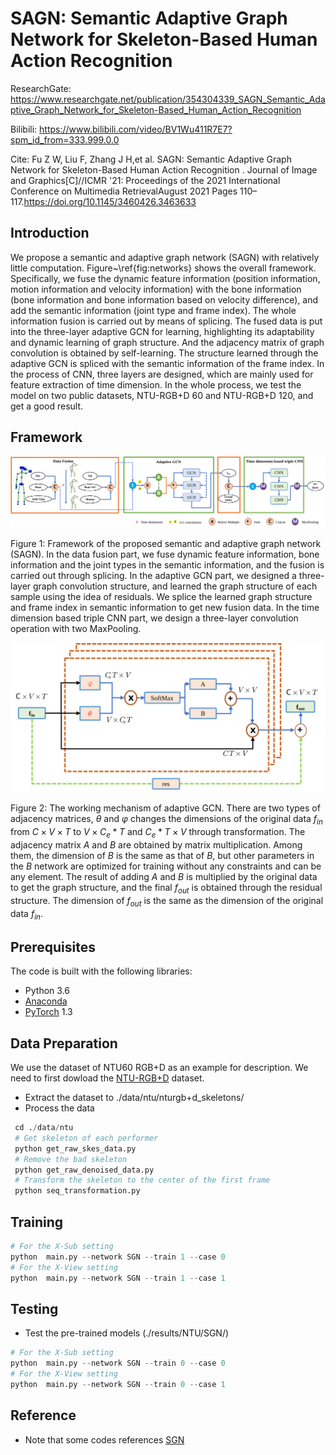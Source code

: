 # SAGN: Semantic Adaptive Graph Network for Skeleton-Based Human Action Recognition

ResearchGate:
https://www.researchgate.net/publication/354304339_SAGN_Semantic_Adaptive_Graph_Network_for_Skeleton-Based_Human_Action_Recognition

Bilibili:
https://www.bilibili.com/video/BV1Wu411R7E7?spm_id_from=333.999.0.0

Cite:
Fu Z W, Liu F, Zhang J H,et al. SAGN: Semantic Adaptive Graph Network for Skeleton-Based Human Action Recognition . Journal of Image and Graphics[C]//ICMR '21: Proceedings of the 2021 International Conference on Multimedia RetrievalAugust 2021 Pages 110–117.https://doi.org/10.1145/3460426.3463633 

## Introduction

We propose a semantic and adaptive graph network (SAGN) with relatively little computation. Figure~\ref{fig:networks} shows the overall framework. Specifically, we fuse the dynamic feature information (position information, motion information and velocity information) with the bone information (bone information and bone information based on velocity difference), and add the semantic information (joint type and frame index). The whole information fusion is carried out by means of splicing. The fused data is put into the three-layer adaptive GCN for learning, highlighting its adaptability and dynamic learning of graph structure. And the adjacency matrix of graph convolution is obtained by self-learning. The structure learned through the adaptive GCN is spliced with the semantic information of the frame index. In the process of CNN, three layers are designed, which are mainly used for feature extraction of time dimension. In the whole process, we test the model on two public datasets, NTU-RGB+D 60 and NTU-RGB+D 120, and get a good result.

## Framework

![image](images/figure1.svg)

Figure 1: Framework of the proposed  semantic and adaptive graph network (SAGN). In the data fusion part, we fuse dynamic feature information, bone information and the joint types in the semantic information, and the fusion is carried out through splicing. In the adaptive GCN part, we designed a three-layer graph convolution structure, and learned the graph structure of each sample using the idea of residuals. We splice the learned graph structure and frame index in semantic information to get new fusion data. In the time dimension based triple CNN part, we design a three-layer convolution operation with two MaxPooling.

![](images/figure2.svg)

Figure 2: The working mechanism of adaptive GCN. There are two types of adjacency matrices, $\theta$ and $\varphi$ changes the dimensions of the original data $f_{in}$ from $C \times V \times T$ to $V \times C_e*T$ and $C_e*T \times V$ through transformation. The adjacency matrix $A$ and $B$ are obtained by matrix multiplication. Among them, the dimension of $B$ is the same as that of $B$, but other parameters in the $B$ network are optimized for training without any constraints and can be any element. The result of adding $A$ and $B$ is multiplied by the original data to get the graph structure, and the final $f_{out}$ is obtained through the residual structure. The dimension of $f_{out}$ is the same as the dimension of the original data $f_{in}$.

## Prerequisites

The code is built with the following libraries:

+ Python 3.6
+ [Anaconda](https://www.anaconda.com/)
+ [PyTorch](https://pytorch.org/) 1.3

## Data Preparation

We use the dataset of NTU60 RGB+D as an example for description. We need to first dowload the [NTU-RGB+D](https://github.com/shahroudy/NTURGB-D) dataset.

+ Extract the dataset to ./data/ntu/nturgb+d_skeletons/
+ Process the data

```python
 cd ./data/ntu
 # Get skeleton of each performer
 python get_raw_skes_data.py
 # Remove the bad skeleton 
 python get_raw_denoised_data.py
 # Transform the skeleton to the center of the first frame
 python seq_transformation.py
```

## Training

```python
# For the X-Sub setting
python  main.py --network SGN --train 1 --case 0
# For the X-View setting
python  main.py --network SGN --train 1 --case 1
```

## Testing

+ Test the pre-trained models (./results/NTU/SGN/)

```python
# For the X-Sub setting
python  main.py --network SGN --train 0 --case 0
# For the X-View setting
python  main.py --network SGN --train 0 --case 1
```

## Reference

+ Note that some codes references [SGN](https://github.com/microsoft/SGN)
